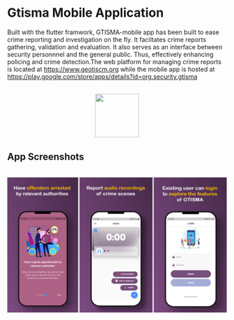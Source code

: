 # **Gtisma Mobile Application**

Built with the flutter framwork, GTISMA-mobile app has been built to ease crime reporting and investigation on the fly. 
It faciltates crime reports gathering, validation and evaluation. 
It also serves as an interface between security personnnel and the general public. 
Thus, effectively enhancing policing and crime detection.The web platform for managing crime reports is located at https://www.geotiscm.org while the mobile app is hosted at https://play.google.com/store/apps/details?id=org.security.gtisma


<!-- https://play-lh.googleusercontent.com/OCddJ0_PFZPn5AYtDEyEBLE1NPoMhPmZnLskH38XHkLExFNvj03Shyn4mOiWkk9dcu0=w2560-h1440-rw -->
<!-- https://play-lh.googleusercontent.com/7fTh0ssaMkkALWzSc8O_8SP4yzG0YcLzd9UdOiB4VILnRLV35GKhHNKEMNk3146T7_u-=w2560-h1440-rw -->
<!-- https://play-lh.googleusercontent.com/tDBVz-DUD9DksHX53KbP8cfecoMKk3LIEdxVvoNnuEx74CIM3lF5IJUMemxP4Zv0B7s=w2560-h1440-rw -->
<!-- https://play-lh.googleusercontent.com/R-HewkPULlGUo5Qb38UDix0dhnQyu1B4sLLsRP7Df-RF_DHF6u8oLhT7trUSbrwX1g=w2560-h1440-rw -->
<!-- https://play-lh.googleusercontent.com/jltTyOIu8BVLDtDfdk_iW7elQAoYhtlujyiL484LiIKDa0ITeZlhucYvgih9y6zk2A=w2560-h1440-rw -->
<!-- https://play-lh.googleusercontent.com/jNNRj4_Fwzef40p9jdgmcQpB4CMcUQXhq-fS9MltUBByAnJr5v-3x1-CrHFkQseqdZA=w2560-h1440-rw -->
<!-- https://play-lh.googleusercontent.com/U3ZYDcSXORnBerUlwiWb0vWQk3W06YBmL6JAajC5bHkzQTtADiDbRZ_0m7GKpJpauGzQ=w2560-h1440-rw -->
<!-- https://play-lh.googleusercontent.com/Pycasfz3s45sDj1vJkC7vOJYKL514XP0r5W0cvxU2PrcxMggVXxUMKtWfo9hAs4SmjkQ=w2560-h1440-rw -->
<!-- https://play-lh.googleusercontent.com/ybvlAB5dRpK_fMaDXTAsXgnT_dy0KFDUdJtRIeuevrLr02glWsltD1d4IYVoP5kovA=w2560-h1440-rw --> 
<!-- https://play-lh.googleusercontent.com/HLOUqQrc8cOOgpXedTq8W__BRidNS9XuRT7AF9uTrsakV6wsS03Fyav50iEzNxDYxd51=w2560-h1440-rw -->

<!-- PROJECT LOGO --> 
<br />
<div align="center">
  <a href="https://play.google.com/store/apps/details?id=org.security.gtisma">
    <img src="https://play-lh.googleusercontent.com/6rFivKo_iap3t5ZYOlT8fSQ23Os3JG6AxSOwNme1AJNYbe3ng5Jp3McG8KstpZ8p2aA=w240-h480-rw" height="100" width="100">
  </a>
</div>

<!-- Screenshots -->
## **App Screenshots**

<br/>
<a href="https://play.google.com/store/apps/details?id=org.security.gtisma">
  <img src="assets/appscreenshots.png"/>
</a>


